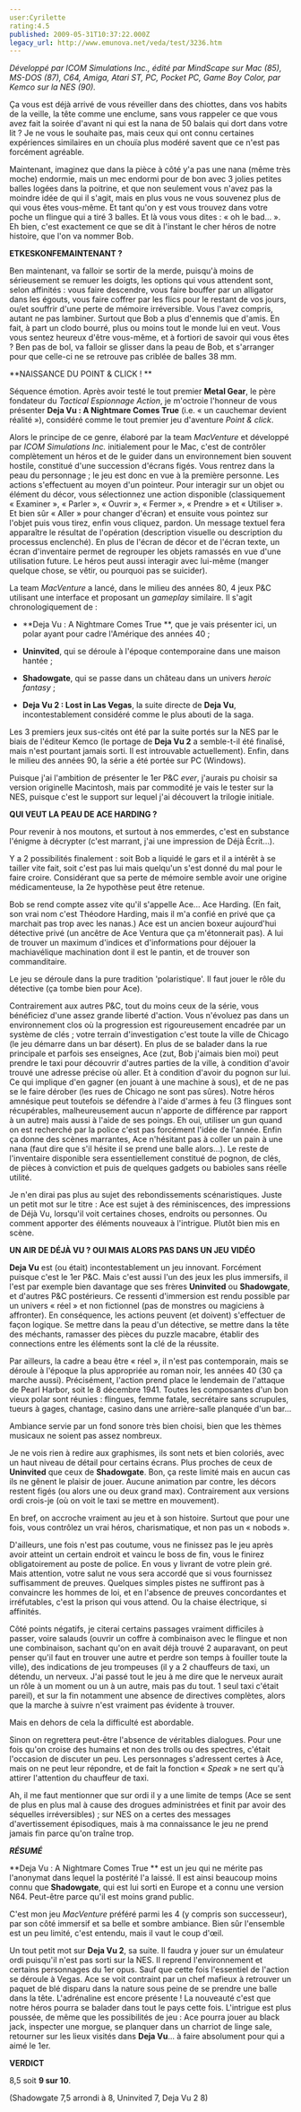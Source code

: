 ```yaml
---
user:Cyrilette
rating:4.5
published: 2009-05-31T10:37:22.000Z
legacy_url: http://www.emunova.net/veda/test/3236.htm
---
```

_Développé par ICOM Simulations Inc., édité par MindScape sur Mac (85), MS-DOS (87), C64, Amiga, Atari ST, PC, Pocket PC, Game Boy Color, par Kemco sur la NES (90)._  

  

Ça vous est déjà arrivé de vous réveiller dans des chiottes, dans vos habits de la veille, la tête comme une enclume, sans vous rappeler ce que vous avez fait la soirée d'avant ni qui est la nana de 50 balais qui dort dans votre lit ? Je ne vous le souhaite pas, mais ceux qui ont connu certaines expériences similaires en un chouïa plus modéré savent que ce n'est pas forcément agréable.  

  

Maintenant, imaginez que dans la pièce à côté y'a pas une nana (même très moche) endormie, mais un mec endormi pour de bon avec 3 jolies petites balles logées dans la poitrine, et que non seulement vous n'avez pas la moindre idée de qui il s'agit, mais en plus vous ne vous souvenez plus de qui vous êtes vous-même. Et tant qu'on y est vous trouvez dans votre poche un flingue qui a tiré 3 balles. Et là vous vous dites : « oh le bad... ». Eh bien, c'est exactement ce que se dit à l'instant le cher héros de notre histoire, que l'on va nommer Bob.  

  

**ETKESKONFEMAINTENANT ?**  

Ben maintenant, va falloir se sortir de la merde, puisqu'à moins de sérieusement se remuer les doigts, les options qui vous attendent sont, selon affinités : vous faire descendre, vous faire bouffer par un alligator dans les égouts, vous faire coffrer par les flics pour le restant de vos jours, ou/et souffrir d'une perte de mémoire irréversible. Vous l'avez compris, autant ne pas lambiner. Surtout que Bob a plus d'ennemis que d'amis. En fait, à part un clodo bourré, plus ou moins tout le monde lui en veut. Vous vous sentez heureux d'être vous-même, et à fortiori de savoir qui vous êtes ? Ben pas de bol, va falloir se glisser dans la peau de Bob, et s'arranger pour que celle-ci ne se retrouve pas criblée de balles 38 mm.  

  

**NAISSANCE DU POINT & CLICK ! **  

Séquence émotion. Après avoir testé le tout premier **Metal Gear**, le père fondateur du _Tactical Espionnage Action_, je m'octroie l'honneur de vous présenter **Deja Vu : A Nightmare Comes True** (i.e. « un cauchemar devient réalité »), considéré comme le tout premier jeu d'aventure _Point & click_.  

  

Alors le principe de ce genre, élaboré par la team _MacVenture_ et développé par _ICOM Simulations Inc._ initialement pour le Mac, c'est de contrôler complètement un héros et de le guider dans un environnement bien souvent hostile, constitué d'une succession d'écrans figés. Vous rentrez dans la peau du personnage ; le jeu est donc en vue à la première personne. Les actions s'effectuent au moyen d'un pointeur. Pour interagir sur un objet ou élément du décor, vous sélectionnez une action disponible (classiquement « Examiner », « Parler », « Ouvrir », « Fermer », « Prendre » et « Utiliser ». Et bien sûr « Aller » pour changer d'écran) et ensuite vous pointez sur l'objet puis vous tirez, enfin vous cliquez, pardon. Un message textuel fera apparaître le résultat de l'opération (description visuelle ou description du processus enclenché). En plus de l'écran de décor et de l'écran texte, un écran d'inventaire permet de regrouper les objets ramassés en vue d'une utilisation future. Le héros peut aussi interagir avec lui-même (manger quelque chose, se vêtir, ou pourquoi pas se suicider).  

  

La team _MacVenture_ a lancé, dans le milieu des années 80, 4 jeux P&C utilisant une interface et proposant un _gameplay_ similaire. Il s'agit chronologiquement de :  

- **Deja Vu : A Nightmare Comes True **, que je vais présenter ici, un polar ayant pour cadre l'Amérique des années 40 ;  

- **Uninvited**, qui se déroule à l'époque contemporaine dans une maison hantée ;  

- **Shadowgate**, qui se passe dans un château dans un univers _heroic fantasy_ ;  

- **Deja Vu 2 : Lost in Las Vegas**, la suite directe de **Deja Vu**, incontestablement considéré comme le plus abouti de la saga.  

  

Les 3 premiers jeux sus-cités ont été par la suite portés sur la NES par le biais de l'éditeur Kemco (le portage de **Deja Vu 2** a semble-t-il été finalisé, mais n'est pourtant jamais sorti. Il est introuvable actuellement). Enfin, dans le milieu des années 90, la série a été portée sur PC (Windows).  

  

Puisque j'ai l'ambition de présenter le 1er P&C _ever_, j'aurais pu choisir sa version originelle Macintosh, mais par commodité je vais le tester sur la NES, puisque c'est le support sur lequel j'ai découvert la trilogie initiale.  

  

**QUI VEUT LA PEAU DE ACE HARDING ?**  

Pour revenir à nos moutons, et surtout à nos emmerdes, c'est en substance l'énigme à décrypter (c'est marrant, j'ai une impression de Déjà Écrit...).  

Y a 2 possibilités finalement : soit Bob a liquidé le gars et il a intérêt à se tailler vite fait, soit c'est pas lui mais quelqu'un s'est donné du mal pour le faire croire. Considérant que sa perte de mémoire semble avoir une origine médicamenteuse, la 2e hypothèse peut être retenue.  

  

Bob se rend compte assez vite qu'il s'appelle Ace... Ace Harding. (En fait, son vrai nom c'est Théodore Harding, mais il m'a confié en privé que ça marchait pas trop avec les nanas.) Ace est un ancien boxeur aujourd'hui détective privé (un ancêtre de Ace Ventura que ça m'étonnerait pas). A lui de trouver un maximum d'indices et d'informations pour déjouer la machiavélique machination dont il est le pantin, et de trouver son commanditaire.  

  

Le jeu se déroule dans la pure tradition 'polaristique'. Il faut jouer le rôle du détective (ça tombe bien pour Ace).   

Contrairement aux autres P&C, tout du moins ceux de la série, vous bénéficiez d'une assez grande liberté d'action. Vous n'évoluez pas dans un environnement clos où la progression est rigoureusement encadrée par un système de clés ; votre terrain d'investigation c'est toute la ville de Chicago (le jeu démarre dans un bar désert). En plus de se balader dans la rue principale et parfois ses enseignes, Ace (zut, Bob j'aimais bien moi) peut prendre le taxi pour découvrir d'autres parties de la ville, à condition d'avoir trouvé une adresse précise où aller. Et à condition d'avoir du pognon sur lui. Ce qui implique d'en gagner (en jouant à une machine à sous), et de ne pas se le faire dérober (les rues de Chicago ne sont pas sûres). Notre héros amnésique peut toutefois se défendre à l'aide d'armes à feu (3 flingues sont récupérables, malheureusement aucun n'apporte de différence par rapport à un autre) mais aussi à l'aide de ses poings. Eh oui, utiliser un gun quand on est recherché par la police c'est pas forcément l'idée de l'année. Enfin ça donne des scènes marrantes, Ace n'hésitant pas à coller un pain à une nana (faut dire que s'il hésite il se prend une balle alors...). Le reste de l'inventaire disponible sera essentiellement constitué de pognon, de clés, de pièces à conviction et puis de quelques gadgets ou babioles sans réelle utilité.  

  

Je n'en dirai pas plus au sujet des rebondissements scénaristiques. Juste un petit mot sur le titre : Ace est sujet à des réminiscences, des impressions de Déjà Vu, lorsqu'il voit certaines choses, endroits ou personnes. Ou comment apporter des éléments nouveaux à l'intrigue. Plutôt bien mis en scène.  

  

**UN AIR DE DÉJÀ VU ? OUI MAIS ALORS PAS DANS UN JEU VIDÉO**  

**Deja Vu** est (ou était) incontestablement un jeu innovant. Forcément puisque c'est le 1er P&C. Mais c'est aussi l'un des jeux les plus immersifs, il l'est par exemple bien davantage que ses frères **Uninvited** ou **Shadowgate**, et d'autres P&C postérieurs. Ce ressenti d'immersion est rendu possible par un univers « réel » et non fictionnel (pas de monstres ou magiciens à affronter). En conséquence, les actions peuvent (et doivent) s'effectuer de façon logique. Se mettre dans la peau d'un détective, se mettre dans la tête des méchants, ramasser des pièces du puzzle macabre, établir des connections entre les éléments sont la clé de la réussite.  

Par ailleurs, la cadre a beau être « réel », il n'est pas contemporain, mais se déroule à l'époque la plus appropriée au roman noir, les années 40 (30 ça marche aussi). Précisément, l'action prend place le lendemain de l'attaque de Pearl Harbor, soit le 8 décembre 1941\. Toutes les composantes d'un bon vieux polar sont réunies : flingues, femme fatale, secrétaire sans scrupules, tueurs à gages, chantage, casino dans une arrière-salle planquée d'un bar...  

Ambiance servie par un fond sonore très bien choisi, bien que les thèmes musicaux ne soient pas assez nombreux.  

Je ne vois rien à redire aux graphismes, ils sont nets et bien coloriés, avec un haut niveau de détail pour certains écrans. Plus proches de ceux de **Uninvited** que ceux de **Shadowgate**. Bon, ça reste limité mais en aucun cas ils ne gênent le plaisir de jouer. Aucune animation par contre, les décors restent figés (ou alors une ou deux grand max). Contrairement aux versions ordi crois-je (où on voit le taxi se mettre en mouvement).  

En bref, on accroche vraiment au jeu et à son histoire. Surtout que pour une fois, vous contrôlez un vrai héros, charismatique, et non pas un « nobods ».  

D'ailleurs, une fois n'est pas coutume, vous ne finissez pas le jeu après avoir atteint un certain endroit et vaincu le boss de fin, vous le finirez obligatoirement au poste de police. En vous y livrant de votre plein gré. Mais attention, votre salut ne vous sera accordé que si vous fournissez suffisamment de preuves. Quelques simples pistes ne suffiront pas à convaincre les hommes de loi, et en l'absence de preuves concordantes et irréfutables, c'est la prison qui vous attend. Ou la chaise électrique, si affinités.  

  

Côté points négatifs, je citerai certains passages vraiment difficiles à passer, voire salauds (ouvrir un coffre à combinaison avec le flingue et non une combinaison, sachant qu'on en avait déjà trouvé 2 auparavant, on peut penser qu'il faut en trouver une autre et perdre son temps à fouiller toute la ville), des indications de jeu trompeuses (il y a 2 chauffeurs de taxi, un détendu, un nerveux. J'ai passé tout le jeu à me dire que le nerveux aurait un rôle à un moment ou un à un autre, mais pas du tout. 1 seul taxi c'était pareil), et sur la fin notamment une absence de directives complètes, alors que la marche à suivre n'est vraiment pas évidente à trouver.  

Mais en dehors de cela la difficulté est abordable.  

Sinon on regrettera peut-être l'absence de véritables dialogues. Pour une fois qu'on croise des humains et non des trolls ou des spectres, c'était l'occasion de discuter un peu. Les personnages s'adressent certes à Ace, mais on ne peut leur répondre, et de fait la fonction « _Speak_ » ne sert qu'à attirer l'attention du chauffeur de taxi.  

Ah, il me faut mentionner que sur ordi il y a une limite de temps (Ace se sent de plus en plus mal à cause des drogues administrées et finit par avoir des séquelles irréversibles) ; sur NES on a certes des messages d'avertissement épisodiques, mais à ma connaissance le jeu ne prend jamais fin parce qu'on traîne trop.  

  

_**RÉSUMÉ**_  

**Deja Vu : A Nightmare Comes True ** est un jeu qui ne mérite pas l'anonymat dans lequel la postérité l'a laissé. Il est ainsi beaucoup moins connu que **Shadowgate**, qui est lui sorti en Europe et a connu une version N64\. Peut-être parce qu'il est moins grand public.  

C'est mon jeu _MacVenture_ préféré parmi les 4 (y compris son successeur), par son côté immersif et sa belle et sombre ambiance. Bien sûr l'ensemble est un peu limité, c'est entendu, mais il vaut le coup d'œil.  

  

Un tout petit mot sur **Deja Vu 2**, sa suite. Il faudra y jouer sur un émulateur ordi puisqu'il n'est pas sorti sur la NES. Il reprend l'environnement et certains personnages du 1er opus. Sauf que cette fois l'essentiel de l'action se déroule à Vegas. Ace se voit contraint par un chef mafieux à retrouver un paquet de blé disparu dans la nature sous peine de se prendre une balle dans la tête. L'adrénaline est encore présente ! La nouveauté c'est que notre héros pourra se balader dans tout le pays cette fois. L'intrigue est plus poussée, de même que les possibilités de jeu : Ace pourra jouer au black jack, inspecter une morgue, se planquer dans un charriot de linge sale, retourner sur les lieux visités dans **Deja Vu**... à faire absolument pour qui a aimé le 1er.  

  

**VERDICT**  

8,5 soit **9 sur 10**.  

(Shadowgate 7,5 arrondi à 8, Uninvited 7, Deja Vu 2 8)